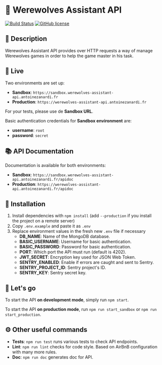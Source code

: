 # 🐺 Werewolves Assistant API

[![Build Status](https://travis-ci.org/antoinezanardi/werewolves-assistant-api.svg?branch=master)](https://travis-ci.org/antoinezanardi/werewolves-assistant-api)
[![GitHub license](https://img.shields.io/github/license/antoinezanardi/werewolves-assistant-api.svg)](https://github.com/antoinezanardi/https://img.shields.io/github/license/werewolves-assistant-api.svg/blob/master/LICENSE)

## 🐺 Description
Werewolves Assistant API provides over HTTP requests a way of manage Werewolves games in order to help the game master in his task.

## 🌻 Live
Two environments are set up:
* **Sandbox**: `https://sandbox.werewolves-assistant-api.antoinezanardi.fr`
* **Production**: `https://werewolves-assistant-api.antoinezanardi.fr`

For your tests, please use de **Sandbox URL**.

Basic authentication credentials for **Sandbox environment** are:
* **username**: `root`
* **password**: `secret`

## 📚 API Documentation
Documentation is available for both environments:
* **Sandbox**: `https://sandbox.werewolves-assistant-api.antoinezanardi.fr/apidoc`
* **Production**: `https://werewolves-assistant-api.antoinezanardi.fr/apidoc`

## 🔨 Installation
1. Install dependencies with `npm install` (add `--production` if you install the project on a remote server)
2. Copy `.env.example` and paste it as `.env`
3. Replace environment values in the fresh new `.env` file if necessary
    * **DB_NAME**: Name of the MongoDB database.
    * **BASIC_USERNAME**: Username for basic authentication.
    * **BASIC_PASSWORD**: Password for basic authentication.
    * **PORT**: Which port the API must run (default is 4202).
    * **JWT_SECRET**: Encryption key used for JSON Web Token.
    * **SENTRY_ENABLED**: Enable if errors are caught and sent to Sentry.
    * **SENTRY_PROJECT_ID**: Sentry project's ID.
    * **SENTRY_KEY**: Sentry secret key.

## 🔌 Let's go
To start the API **on development mode**, simply run `npm start`.

To start the API **on production mode**, run `npm run start_sandbox` or `npm run start_production`.

## ⚙️ Other useful commands
- **Tests**: `npm run test` runs various tests to check API endpoints.
- **Lint**: `npm run lint` checks for code style. Based on AirBnB configuration with many more rules.
- **Doc**: `npm run doc` generates doc for API.